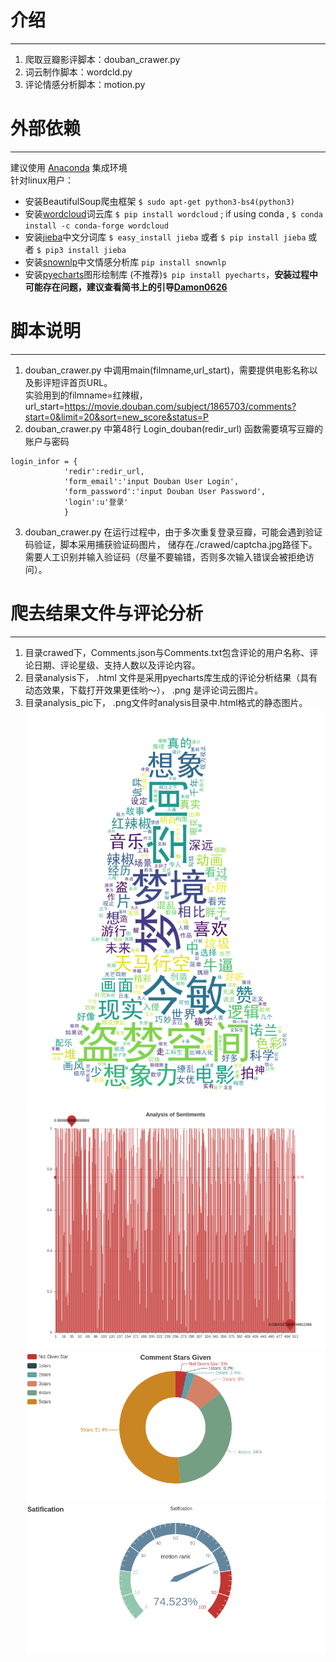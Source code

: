 #  介绍
----
1. 爬取豆瓣影评脚本：douban_crawer.py
2. 词云制作脚本：wordcld.py
3. 评论情感分析脚本：motion.py
# 外部依赖
----
建议使用 [Anaconda](https://www.anaconda.com/download/) 集成环境  
针对linux用户：  
- 安装BeautifulSoup爬虫框架
`$ sudo apt-get python3-bs4(python3)`
- 安装[wordcloud](https://github.com/amueller/word_cloud)词云库
`$ pip install wordcloud` ; if using conda , `$ conda install -c conda-forge wordcloud`
- 安装[jieba](https://github.com/fxsjy/jieba)中文分词库
	`$ easy_install jieba` 或者 `$ pip install jieba` 或者 `$ pip3 install jieba`	
- 安装[snownlp](https://github.com/isnowfy/snownlp)中文情感分析库
`pip install snownlp`
- 安装[pyecharts](https://github.com/pyecharts/pyecharts)图形绘制库
(不推荐)`$ pip install pyecharts`，**安装过程中可能存在问题，建议查看简书上的引导[Damon0626](https://www.jianshu.com/p/eaad92f6d9ee)**
# 脚本说明
----
1. douban_crawer.py 中调用main(filmname,url_start)，需要提供电影名称以及影评短评首页URL。  
实验用到的filmname=红辣椒，url_start=https://movie.douban.com/subject/1865703/comments?start=0&limit=20&sort=new_score&status=P
2. douban_crawer.py 中第48行 Login_douban(redir_url) 函数需要填写豆瓣的账户与密码  
```
login_infor = {
            'redir':redir_url,
            'form_email':'input Douban User Login',
            'form_password':'input Douban User Password',
            'login':u'登录'
            }
```
3. douban_crawer.py 在运行过程中，由于多次重复登录豆瓣，可能会遇到验证码验证，脚本采用捕获验证码图片，
储存在./crawed/captcha.jpg路径下。需要人工识别并输入验证码（尽量不要输错，否则多次输入错误会被拒绝访问）。
# 爬去结果文件与评论分析
----
1. 目录crawed下，Comments.json与Comments.txt包含评论的用户名称、评论日期、评论星级、支持人数以及评论内容。
2. 目录analysis下， .html 文件是采用pyecharts库生成的评论分析结果（具有动态效果，下载打开效果更佳哟～）， .png 是评论词云图片。
3. 目录analysis_pic下， .png文件时analysis目录中.html格式的静态图片。
![](./analysis/Paprika.png "红辣椒影评词云图")
![](./analysis_pic/Analysis_of_Sentiments.png "影评情感倾向分析")
![](./analysis_pic/Comment_Stars_Given.png "评论星级占比")
![](./analysis_pic/Satification.png "影评加权满意度")
